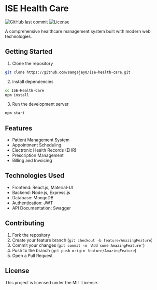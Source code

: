 # ISE Health Care

[![GitHub last commit](https://img.shields.io/github/last-commit/sangajay0/ise-health-care)](https://github.com/sangajay0/ise-health-care/commits/main)
[![License](https://img.shields.io/badge/License-MIT-blue.svg)](LICENSE)

A comprehensive healthcare management system built with modern web technologies.

## Getting Started

1. Clone the repository
```bash
git clone https://github.com/sangajay0/ise-health-care.git
```

2. Install dependencies
```bash
cd ISE-Health-Care
npm install
```

3. Run the development server
```bash
npm start
```

## Features

- Patient Management System
- Appointment Scheduling
- Electronic Health Records (EHR)
- Prescription Management
- Billing and Invoicing

## Technologies Used

- Frontend: React.js, Material-UI
- Backend: Node.js, Express.js
- Database: MongoDB
- Authentication: JWT
- API Documentation: Swagger

## Contributing

1. Fork the repository
2. Create your feature branch (`git checkout -b feature/AmazingFeature`)
3. Commit your changes (`git commit -m 'Add some AmazingFeature'`)
4. Push to the branch (`git push origin feature/AmazingFeature`)
5. Open a Pull Request

## License

This project is licensed under the MIT License.
